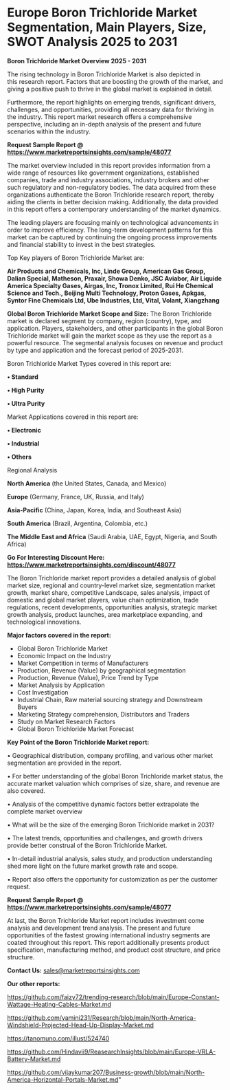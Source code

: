 # Europe Boron Trichloride Market Segmentation, Main Players, Size, SWOT Analysis 2025 to 2031

<Strong> Boron Trichloride Market Overview 2025 - 2031</strong>

The rising technology in Boron Trichloride Market is also depicted in this research report. Factors that are boosting the growth of the market, and giving a positive push to thrive in the global market is explained in detail.

Furthermore, the report highlights on emerging trends, significant drivers, challenges, and opportunities, providing all necessary data for thriving in the industry. This report market research offers a comprehensive perspective, including an in-depth analysis of the present and future scenarios within the industry.

<strong>Request Sample Report @ <a href=https://www.marketreportsinsights.com/sample/48077>https://www.marketreportsinsights.com/sample/48077</a></strong>

The market overview included in this report provides information from a wide range of resources like government organizations, established companies, trade and industry associations, industry brokers and other such regulatory and non-regulatory bodies. The data acquired from these organizations authenticate the Boron Trichloride research report, thereby aiding the clients in better decision making. Additionally, the data provided in this report offers a contemporary understanding of the market dynamics.

The leading players are focusing mainly on technological advancements in order to improve efficiency. The long-term development patterns for this market can be captured by continuing the ongoing process improvements and financial stability to invest in the best strategies.

Top Key players of Boron Trichloride Market are:

<strong>Air Products and Chemicals, Inc, Linde Group, American Gas Group, Dalian Special, Matheson, Praxair, Showa Denko, JSC Aviabor, Air Liquide America Specialty Gases, Airgas, Inc, Tronox Limited, Rui He Chemical Science and Tech., Beijing Multi Technology, Proton Gases, Apkgas, Syntor Fine Chemicals Ltd, Ube Industries, Ltd, Vital, Volant, Xiangzhang</strong>

<strong><b>Global Boron Trichloride Market Scope and Size:</b></strong>
The Boron Trichloride market is declared segment by company, region (country), type, and application. Players, stakeholders, and other participants in the global Boron Trichloride market will gain the market scope as they use the report as a powerful resource. The segmental analysis focuses on revenue and product by type and application and the forecast period of 2025-2031.

Boron Trichloride Market Types covered in this report are:

<strong>•  Standard

•  High Purity

•  Ultra Purity</strong>

Market Applications covered in this report are:

<strong>•  Electronic

•  Industrial

•  Others</strong> 

Regional Analysis

<strong>North America</strong> (the United States, Canada, and Mexico)

<strong>Europe</strong> (Germany, France, UK, Russia, and Italy)

<strong>Asia-Pacific</strong> (China, Japan, Korea, India, and Southeast Asia)

<strong>South America</strong> (Brazil, Argentina, Colombia, etc.)

<strong>The Middle East and Africa</strong> (Saudi Arabia, UAE, Egypt, Nigeria, and South Africa)

<strong>Go For Interesting Discount Here: <a href=https://www.marketreportsinsights.com/discount/48077>https://www.marketreportsinsights.com/discount/48077</a></strong>

The Boron Trichloride market report provides a detailed analysis of global market size, regional and country-level market size, segmentation market growth, market share, competitive Landscape, sales analysis, impact of domestic and global market players, value chain optimization, trade regulations, recent developments, opportunities analysis, strategic market growth analysis, product launches, area marketplace expanding, and technological innovations.

<strong><b>Major factors covered in the report:</b></strong>
<ul>
  <li>Global Boron Trichloride Market </li>
  <li>Economic Impact on the Industry</li>
  <li>Market Competition in terms of Manufacturers</li>
  <li>Production, Revenue (Value) by geographical segmentation</li>
  <li>Production, Revenue (Value), Price Trend by Type</li>
  <li>Market Analysis by Application</li>
  <li>Cost Investigation</li>
  <li>Industrial Chain, Raw material sourcing strategy and Downstream Buyers</li>
  <li>Marketing Strategy comprehension, Distributors and Traders</li>
  <li>Study on Market Research Factors</li>
  <li>Global Boron Trichloride Market Forecast</li>
</ul>

<strong><b>Key Point of the Boron Trichloride Market report:</b></strong>

• Geographical distribution, company profiling, and various other market segmentation are provided in the report.

• For better understanding of the global Boron Trichloride market status, the accurate market valuation which comprises of size, share, and revenue are also covered.

• Analysis of the competitive dynamic factors better extrapolate the complete market overview

• What will be the size of the emerging Boron Trichloride market in 2031?

• The latest trends, opportunities and challenges, and growth drivers provide better construal of the Boron Trichloride Market.

• In-detail industrial analysis, sales study, and production understanding shed more light on the future market growth rate and scope.

• Report also offers the opportunity for customization as per the customer request.

<strong>Request Sample Report @ <a href=https://www.marketreportsinsights.com/sample/48077>https://www.marketreportsinsights.com/sample/48077</a></strong>

At last, the Boron Trichloride Market report includes investment come analysis and development trend analysis. The present and future opportunities of the fastest growing international industry segments are coated throughout this report. This report additionally presents product specification, manufacturing method, and product cost structure, and price structure.

<strong>Contact Us:</strong>
sales@marketreportsinsights.com

<strong>Our other reports:</strong>

<a href=https://github.com/faizy72/trending-research/blob/main/Europe-Constant-Wattage-Heating-Cables-Market.md>https://github.com/faizy72/trending-research/blob/main/Europe-Constant-Wattage-Heating-Cables-Market.md</a>

<a href=https://github.com/yamini231/Research/blob/main/North-America-Windshield-Projected-Head-Up-Display-Market.md>https://github.com/yamini231/Research/blob/main/North-America-Windshield-Projected-Head-Up-Display-Market.md</a>

<a href=https://tanomuno.com/illust/524740>https://tanomuno.com/illust/524740</a>

<a href=https://github.com/Hindavii9/ReasearchInsights/blob/main/Europe-VRLA-Battery-Market.md>https://github.com/Hindavii9/ReasearchInsights/blob/main/Europe-VRLA-Battery-Market.md</a>

<a href=https://github.com/vijaykumar207/Business-growth/blob/main/North-America-Horizontal-Portals-Market.md>https://github.com/vijaykumar207/Business-growth/blob/main/North-America-Horizontal-Portals-Market.md</a>"
